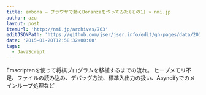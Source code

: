 ```yaml
---
title: embona – ブラウザで動くBonanzaを作ってみた(その1) » nmi.jp
author: azu
layout: post
itemUrl: 'http://nmi.jp/archives/763'
editJSONPath: 'https://github.com/jser/jser.info/edit/gh-pages/data/2015/01/index.json'
date: '2015-01-20T12:58:32+00:00'
tags:
  - JavaScript
---
```

Emscriptenを使って将棋プログラムを移植するまでの流れ。
ヒープメモリ不足、ファイルの読み込み、デバッグ方法、標準入出力の扱い、Asyncifyでのメインループ処理など
